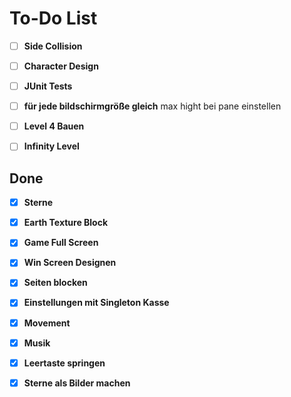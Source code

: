 # To-Do List

- [ ] **Side Collision**
- [ ] **Character Design**
- [ ] **JUnit Tests**
- [ ] **für jede bildschirmgröße gleich**  max hight bei pane einstellen

- [ ] **Level 4 Bauen**
- [ ] **Infinity Level**

## Done
- [x] **Sterne**
- [x] **Earth Texture Block**
- [x] **Game Full Screen**
- [x] **Win Screen Designen**
- [x] **Seiten blocken**
- [x] **Einstellungen mit Singleton Kasse**
- [x] **Movement**
- [x] **Musik**
- [x] **Leertaste springen**
- [x] **Sterne als Bilder machen**

